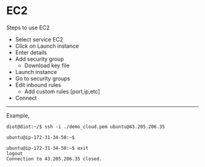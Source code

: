 # EC2

Steps to use EC2

* Select service EC2
* Click on Launch instance
* Enter details
* Add security group
    * Download key file
* Launch instance
* Go to security groups
* Edit inbound rules
    * Add custom rules [port,ip,etc]
* Connect

-----------------------------------------------------------------------

Example, 

    diot@diot:~/$ ssh -i ./demo_cloud.pem ubuntu@43.205.206.35

    ubuntu@ip-172-31-34-50:~$ 

    ubuntu@ip-172-31-34-50:~$ exit 
    logout
    Connection to 43.205.206.35 closed.
